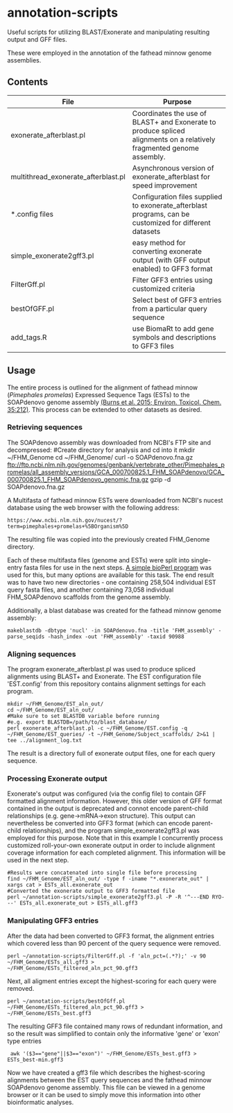 # annotation-scripts
Useful scripts for utilizing BLAST/Exonerate and manipulating resulting output and GFF files.

These were employed in the annotation of the fathead minnow genome assemblies.

## Contents
File | Purpose
---- | ----
exonerate_afterblast.pl | Coordinates the use of BLAST+ and Exonerate to produce spliced alignments on a relatively fragmented genome assembly.
multithread_exonerate_afterblast.pl | Asynchronous version of exonerate_afterblast for speed improvement
\*.config files | Configuration files supplied to exonerate_afterblast programs, can be customized for different datasets
simple_exonerate2gff3.pl | easy method for converting exonerate output (with GFF output enabled) to GFF3 format
FilterGff.pl | Filter GFF3 entries using customized criteria
bestOfGFF.pl | Select best of GFF3 entries from a particular query sequence
add_tags.R | use BiomaRt to add gene symbols and descriptions to GFF3 files


## Usage
The entire process is outlined for the alignment of fathead minnow (*Pimephales promelas*) Expressed Sequence Tags (ESTs) to the SOAPdenovo genome assembly [(Burns et al. 2015; Environ. Toxicol. Chem. 35:212)][1]. This process can be extended to other datasets as desired.

### Retrieving sequences

The SOAPdenovo assembly was downloaded from NCBI's FTP site and decompressed:
    #Create directory for analysis and cd into it
    mkdir ~/FHM_Genome
    cd ~/FHM_Genome/
    curl -o SOAPdenovo.fna.gz ftp://ftp.ncbi.nlm.nih.gov/genomes/genbank/vertebrate_other/Pimephales_promelas/all_assembly_versions/GCA_000700825.1_FHM_SOAPdenovo/GCA_000700825.1_FHM_SOAPdenovo_genomic.fna.gz
    gzip -d SOAPdenovo.fna.gz

A Multifasta of fathead minnow ESTs were downloaded from NCBI's nucest database using the web browser with the following address:

    https://www.ncbi.nlm.nih.gov/nucest/?term=pimephales+promelas+%5BOrganism%5D

The resulting file was copied into the previously created FHM_Genome directory.

Each of these multifasta files (genome and ESTs) were split into single-entry fasta files for use in the next steps. [A simple bioPerl program][2] was used for this, but many options are available for this task. The end result was to have two new directories - one containing 258,504 individual EST query fasta files, and another containing 73,058 individual FHM_SOAPdenovo scaffolds from the genome assembly.

Additionally, a blast database was created for the fathead minnow genome assembly:

    makeblastdb -dbtype 'nucl' -in SOAPdenovo.fna -title 'FHM_assembly' -parse_seqids -hash_index -out 'FHM_assembly' -taxid 90988

### Aligning sequences

The program exonerate_afterblast.pl was used to produce spliced alignments using BLAST+ and Exonerate. The EST configuration file 'EST.config' from this repository contains alignment settings for each program.

    mkdir ~/FHM_Genome/EST_aln_out/
    cd ~/FHM_Genome/EST_aln_out/
    #Make sure to set BLASTDB variable before running
    #e.g. export BLASTDB=/path/to/blast_database/
    perl exonerate_afterblast.pl -c ~/FHM_Genome/EST.config -q ~/FHM_Genome/EST_queries/ -t ~/FHM_Genome/Subject_scaffolds/ 2>&1 | tee ../alignment_log.txt

The result is a directory full of exonerate output files, one for each query sequence.

### Processing Exonerate output

Exonerate's output was configured (via the config file) to contain GFF formatted alignment information. However, this older version of GFF format contained in the output is deprecated and connot encode parent-child relationships (e.g. gene->mRNA->exon structure). This output can nevertheless be converted into GFF3 format (which can encode parent-child relationships), and the program simple_exonerate2gff3.pl was employed for this purpose. Note that in this example I concurrently process customized roll-your-own exonerate output in order to include alignment coverage information for each completed alignment. This information will be used in the next step.

    #Results were concatenated into single file before processing
    find ~/FHM_Genome/EST_aln_out/ -type f -iname "*.exonerate_out" | xargs cat > ESTs_all.exonerate_out
    #Converted the exonerate output to GFF3 formatted file
    perl ~/annotation-scripts/simple_exonerate2gff3.pl -P -R '^---END RYO---' ESTs_all.exonerate_out > ESTs_all.gff3

### Manipulating GFF3 entries

After the data had been converted to GFF3 format, the alignment entries which covered less than 90 percent of the query sequence were removed.

    perl ~/annotation-scripts/FilterGff.pl -f 'aln_pct=(.*?);' -v 90 ~/FHM_Genome/ESTs_all.gff3 > ~/FHM_Genome/ESTs_filtered_aln_pct_90.gff3

Next, all aligment entries except the highest-scoring for each query were removed.

    perl ~/annotation-scripts/bestOfGff.pl ~/FHM_Genome/ESTs_filtered_aln_pct_90.gff3 > ~/FHM_Genome/ESTs_best.gff3

The resulting GFF3 file contained many rows of redundant information, and so the result was simplified to contain only the informative 'gene' or 'exon' type entries

     awk '($3=="gene"||$3=="exon")' ~/FHM_Genome/ESTs_best.gff3 > ESTs_best-min.gff3

Now we have created a gff3 file which describes the highest-scoring alignments between the EST query sequences and the fathead minnow SOAPdenovo genome assembly. This file can be viewed in a genome browser or it can be used to simply move this information into other bioinformatic analyses. 

[1]: https://www.ncbi.nlm.nih.gov/pubmed/26513338
[2]: http://www.perlmonks.org/?node_id=767502
